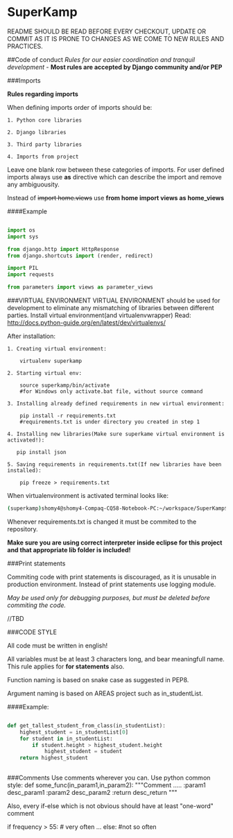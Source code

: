 # SuperKamp
README SHOULD BE READ BEFORE EVERY CHECKOUT, UPDATE OR COMMIT AS IT IS PRONE TO CHANGES AS WE COME TO NEW RULES AND PRACTICES.


##Code of conduct
*Rules for our easier coordination and tranquil development* - **Most rules are accepted by Django community and/or PEP**

###Imports

**Rules regarding imports**

When defining imports order of imports should be:

	1. Python core libraries

	2. Django libraries

	3. Third party libraries

	4. Imports from project


Leave one blank row between these categories of imports.
For user defined imports always use **as** directive which can describe the import and remove any ambiguousity.

Instead of 
~~import home.views~~
use
**from home import views as home_views**

####Example
```python

import os
import sys

from django.http import HttpResponse
from django.shortcuts import (render, redirect)

import PIL
import requests

from parameters import views as parameter_views

```

###VIRTUAL ENVIRONMENT
VIRTUAL ENVIRONMENT should be used for development to eliminate any mismatching of libraries between different parties.
Install virtual environment(and virtualenvwrapper)
Read: http://docs.python-guide.org/en/latest/dev/virtualenvs/

After installation:

	1. Creating virtual environment:
	
		virtualenv superkamp
	
	2. Starting virtual env:
	
		source superkamp/bin/activate
		#for Windows only activate.bat file, without source command
	
	3. Installing already defined requirements in new virtual environment:
	
		pip install -r requirements.txt
		#requirements.txt is under directory you created in step 1 
		
	4. Installing new libraries(Make sure superkame virtual environment is activated!):
	
	   pip install json
	
	5. Saving requirements in requirements.txt(If new libraries have been installed):
	
		pip freeze > requirements.txt
		

When virtualenvironment is activated terminal looks like:
```bash
(superkamp)shomy4@shomy4-Compaq-CQ58-Notebook-PC:~/workspace/SuperKamp$
```
Whenever requirements.txt is changed it must be commited to the repository. 

**Make sure you are using correct interpreter inside eclipse for this project and that appropriate lib folder is included!** 


###Print statements

Commiting code with print statements is discouraged, as it is unusable in production environment.
Instead of print statements use logging module. 

*May be used only for debugging purposes, but must be deleted before commiting the code.*

//TBD

###CODE STYLE

All code must be written in english!

All variables must be at least 3 characters long, and bear meaningfull name.
This rule applies for **for statements** also.

Function naming is based on snake case as suggested in PEP8.

Argument naming is based on AREAS project such as in_studentList.

####Example:

```python

def get_tallest_student_from_class(in_studentList):
	highest_student = in_studentList[0]
    for student in in_studentList:
        if student.height > highest_student.height
            highest_student = student
    return highest_student
    

```

###Comments
Use comments wherever you can. Use python common style:
def some_func(in_param1,in_param2):
    """Comment .....
    :param1 desc_param1
    :param2 desc_param2
     :return desc_return
     """
     
Also, every if-else which is not obvious should have at least "one-word" comment

if frequency > 55: # very often
...
else: #not so often




